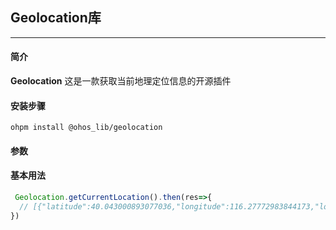 ## Geolocation库
___
#### 简介
**Geolocation** 这是一款获取当前地理定位信息的开源插件 

#### 安装步骤

```ohpm
ohpm install @ohos_lib/geolocation
```
#### 参数

#### 基本用法

```typescript
 Geolocation.getCurrentLocation().then(res=>{
  // [{"latitude":40.043000893077036,"longitude":116.27772983844173,"locale":"zh","placeName":"北京市海淀区中电金信大厦","countryCode":"CN","countryName":"中国","administrativeArea":"北京市","subAdministrativeArea":"北京市","locality":"北京市","subLocality":"海淀区","roadName":"","subRoadName":"","premises":"","postalCode":"","phoneNumber":"","addressUrl":"","descriptions":["010","110108020"],"descriptionsSize":2}]
})
```